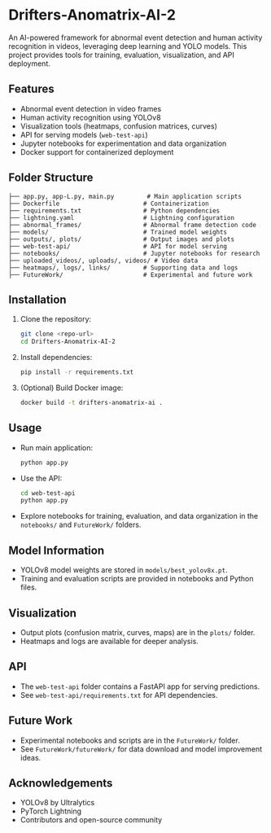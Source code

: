 # Drifters-Anomatrix-AI-2

An AI-powered framework for abnormal event detection and human activity recognition in videos, leveraging deep learning and YOLO models. This project provides tools for training, evaluation, visualization, and API deployment.

## Features

- Abnormal event detection in video frames
- Human activity recognition using YOLOv8
- Visualization tools (heatmaps, confusion matrices, curves)
- API for serving models (`web-test-api`)
- Jupyter notebooks for experimentation and data organization
- Docker support for containerized deployment

## Folder Structure

```
├── app.py, app-L.py, main.py         # Main application scripts
├── Dockerfile                       # Containerization
├── requirements.txt                 # Python dependencies
├── lightning.yaml                   # Lightning configuration
├── abnormal_frames/                 # Abnormal frame detection code
├── models/                          # Trained model weights
├── outputs/, plots/                 # Output images and plots
├── web-test-api/                    # API for model serving
├── notebooks/                       # Jupyter notebooks for research
├── uploaded_videos/, uploads/, videos/ # Video data
├── heatmaps/, logs/, links/         # Supporting data and logs
├── FutureWork/                      # Experimental and future work
```

## Installation

1. Clone the repository:
   ```sh
   git clone <repo-url>
   cd Drifters-Anomatrix-AI-2
   ```
2. Install dependencies:
   ```sh
   pip install -r requirements.txt
   ```
3. (Optional) Build Docker image:
   ```sh
   docker build -t drifters-anomatrix-ai .
   ```

## Usage

- Run main application:
  ```sh
  python app.py
  ```
- Use the API:
  ```sh
  cd web-test-api
  python app.py
  ```
- Explore notebooks for training, evaluation, and data organization in the `notebooks/` and `FutureWork/` folders.

## Model Information

- YOLOv8 model weights are stored in `models/best_yolov8x.pt`.
- Training and evaluation scripts are provided in notebooks and Python files.

## Visualization

- Output plots (confusion matrix, curves, maps) are in the `plots/` folder.
- Heatmaps and logs are available for deeper analysis.

## API

- The `web-test-api` folder contains a FastAPI app for serving predictions.
- See `web-test-api/requirements.txt` for API dependencies.

## Future Work

- Experimental notebooks and scripts are in the `FutureWork/` folder.
- See `FutureWork/futureWork/` for data download and model improvement ideas.

## Acknowledgements

- YOLOv8 by Ultralytics
- PyTorch Lightning
- Contributors and open-source community
